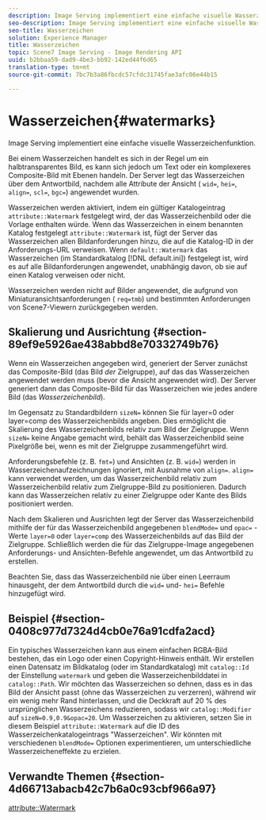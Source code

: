 ```yaml
---
description: Image Serving implementiert eine einfache visuelle Wasserzeichenfunktion.
seo-description: Image Serving implementiert eine einfache visuelle Wasserzeichenfunktion.
seo-title: Wasserzeichen
solution: Experience Manager
title: Wasserzeichen
topic: Scene7 Image Serving - Image Rendering API
uuid: b2bbaa59-dad9-4be3-bb92-142ed44f6d65
translation-type: tm+mt
source-git-commit: 7bc7b3a86fbcdc57cfdc31745fae3afc06e44b15

---
```



# Wasserzeichen{#watermarks}

Image Serving implementiert eine einfache visuelle Wasserzeichenfunktion.

Bei einem Wasserzeichen handelt es sich in der Regel um ein halbtransparentes Bild, es kann sich jedoch um Text oder ein komplexeres Composite-Bild mit Ebenen handeln. Der Server legt das Wasserzeichen über dem Antwortbild, nachdem alle Attribute der Ansicht ( `wid=`, `hei=`, `align=`, `scl=`, `bgc=`) angewendet wurden.

Wasserzeichen werden aktiviert, indem ein gültiger Katalogeintrag `attribute::Watermark` festgelegt wird, der das Wasserzeichenbild oder die Vorlage enthalten würde. Wenn das Wasserzeichen in einem benannten Katalog festgelegt `attribute::Watermark` ist, fügt der Server das Wasserzeichen allen Bildanforderungen hinzu, die auf die Katalog-ID in der Anforderungs-URL verweisen. Wenn `default::Watermark` das Wasserzeichen (im Standardkatalog [!DNL default.ini]) festgelegt ist, wird es auf alle Bildanforderungen angewendet, unabhängig davon, ob sie auf einen Katalog verweisen oder nicht.

Wasserzeichen werden nicht auf Bilder angewendet, die aufgrund von Miniaturansichtsanforderungen ( `req=tmb`) und bestimmten Anforderungen von Scene7-Viewern zurückgegeben werden.

## Skalierung und Ausrichtung {#section-89ef9e5926ae438abbd8e70332749b76}

Wenn ein Wasserzeichen angegeben wird, generiert der Server zunächst das Composite-Bild (das Bild *der* Zielgruppe), auf das das Wasserzeichen angewendet werden muss (bevor die Ansicht angewendet wird). Der Server generiert dann das Composite-Bild für das Wasserzeichen wie jedes andere Bild (das *Wasserzeichenbild*).

Im Gegensatz zu Standardbildern `sizeN=` können Sie für layer=0 oder layer=comp des Wasserzeichenbilds angeben. Dies ermöglicht die Skalierung des Wasserzeichenbilds relativ zum Bild der Zielgruppe. Wenn `sizeN=` keine Angabe gemacht wird, behält das Wasserzeichenbild seine Pixelgröße bei, wenn es mit der Zielgruppe zusammengeführt wird.

Anforderungsbefehle (z. B. `fmt=`) und Ansichten (z. B. `wid=`) werden in Wasserzeichenaufzeichnungen ignoriert, mit Ausnahme von `align=`. `align=` kann verwendet werden, um das Wasserzeichenbild relativ zum Wasserzeichenbild relativ zum Zielgruppe-Bild zu positionieren. Dadurch kann das Wasserzeichen relativ zu einer Zielgruppe oder Kante des Bilds positioniert werden.

Nach dem Skalieren und Ausrichten legt der Server das Wasserzeichenbild mithilfe der für das Wasserzeichenbild angegebenen `blendMode=` und `opac=` -Werte `layer=0` oder `layer=comp` des Wasserzeichenbilds auf das Bild der Zielgruppe. Schließlich werden die für das Zielgruppe-Image angegebenen Anforderungs- und Ansichten-Befehle angewendet, um das Antwortbild zu erstellen.

Beachten Sie, dass das Wasserzeichenbild nie über einen Leerraum hinausgeht, der dem Antwortbild durch die `wid=` und- `hei=` Befehle hinzugefügt wird.

## Beispiel {#section-0408c977d7324d4cb0e76a91cdfa2acd}

Ein typisches Wasserzeichen kann aus einem einfachen RGBA-Bild bestehen, das ein Logo oder einen Copyright-Hinweis enthält. Wir erstellen einen Datensatz im Bildkatalog (oder im Standardkatalog) mit `catalog::Id` der Einstellung `watermark` und geben die Wasserzeichenbilddatei in `catalog::Path`. Wir möchten das Wasserzeichen so dehnen, dass es in das Bild der Ansicht passt (ohne das Wasserzeichen zu verzerren), während wir ein wenig mehr Rand hinterlassen, und die Deckkraft auf 20 % des ursprünglichen Wasserzeichens reduzieren, sodass wir `catalog::Modifier` auf `sizeN=0.9,0.9&opac=20`. Um Wasserzeichen zu aktivieren, setzen Sie in diesem Beispiel `attribute::Watermark` auf die ID des Wasserzeichenkatalogeintrags &quot;Wasserzeichen&quot;. Wir könnten mit verschiedenen `blendMode=` Optionen experimentieren, um unterschiedliche Wasserzeicheneffekte zu erzielen.

## Verwandte Themen {#section-4d66713abacb42c7b6a0c93cbf966a97}

[attribute::Watermark](../../../../../is-api/image-catalog/image-serving-api-ref/c-image-catalog-reference/c-attributes-reference/r-watermark.md#reference-942b50acb2dd43a5ae498dc41ea9ac9b)
